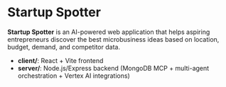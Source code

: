 # Startup Spotter

**Startup Spotter** is an AI-powered web application that helps aspiring entrepreneurs discover the best microbusiness ideas based on location, budget, demand, and competitor data.  
- **client/**: React + Vite frontend  
- **server/**: Node.js/Express backend (MongoDB MCP + multi-agent orchestration + Vertex AI integrations)
